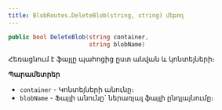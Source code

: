 ```yaml
---
title: BlobRoutes.DeleteBlob(string, string) մեթոդ
---
```


```c#
public bool DeleteBlob(string container, 
                       string blobName)
```

Հեռացնում է ֆայլը պահոցից ըստ անվան և կոնտեյների։ 

**Պարամետրեր**

* `container` - Կոնտեյների անունը։ 
* `blobName` - Ֆայլի անունը` ներառյալ ֆայլի ընդլայնումը։
